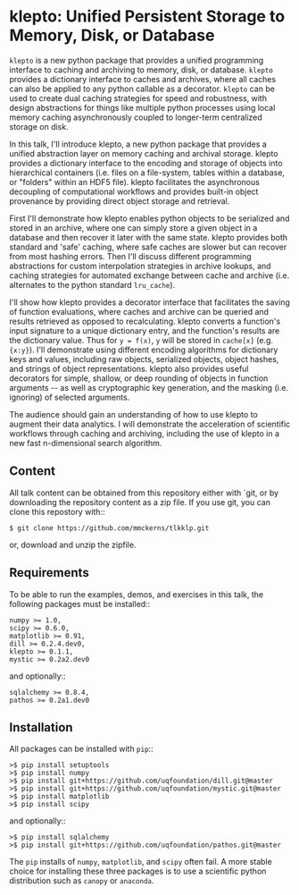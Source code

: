 klepto: Unified Persistent Storage to Memory, Disk, or Database
=================================================================

`klepto` is a new python package that provides a unified programming interface to caching and archiving to memory, disk, or database. `klepto` provides a dictionary interface to caches and archives, where all caches can also be applied to any python callable as a decorator. `klepto` can be used to create dual caching strategies for speed and robustness, with design abstractions for things like multiple python processes using local memory caching asynchronously coupled to longer-term centralized storage on disk.

In this talk, I'll introduce klepto, a new python package that provides a unified abstraction layer on memory caching and archival storage. klepto provides a dictionary interface to the encoding and storage of objects into hierarchical containers (i.e. files on a file-system, tables within a database, or "folders" within an HDF5 file). klepto facilitates the asynchronous decoupling of computational workflows and provides built-in object provenance by providing direct object storage and retrieval.

First I'll demonstrate how klepto enables python objects to be serialized and stored in an archive, where one can simply store a given object in a database and then recover it later with the same state. klepto provides both standard and 'safe' caching, where safe caches are slower but can recover from most hashing errors. Then I'll discuss different programming abstractions for custom interpolation strategies in archive lookups, and caching strategies for automated exchange between cache and archive (i.e. alternates to the python standard `lru_cache`).

I'll show how klepto provides a decorator interface that facilitates the saving of function evaluations, where caches and archive can be queried and results retrieved as opposed to recalculating. klepto converts a function's input signature to a unique dictionary entry, and the function's results are the dictionary value. Thus for `y = f(x)`, `y` will be stored in `cache[x]` (e.g. `{x:y}`). I'll demonstrate using different encoding algorithms for dictionary keys and values, including raw objects, serialized objects, object hashes, and strings of object representations. klepto also provides useful decorators for simple, shallow, or deep rounding of objects in function arguments -- as well as cryptographic key generation, and the masking (i.e. ignoring) of selected arguments.

The audience should gain an understanding of how to use klepto to augment their data analytics. I will demonstrate the acceleration of scientific workflows through caching and archiving, including the use of klepto in a new fast n-dimensional search algorithm.



Content
---------

All talk content can be obtained from this repository either with
`git, or by downloading the repository content as a zip file.  If you use
git, you can clone this repostory with::

    $ git clone https://github.com/mmckerns/tlkklp.git


or, download and unzip the zipfile.



Requirements
--------------

To be able to run the examples, demos, and exercises in this talk,
the following packages must be installed::

    numpy >= 1.0,
    scipy >= 0.6.0,
    matplotlib >= 0.91,
    dill >= 0.2.4.dev0,
    klepto >= 0.1.1,
    mystic >= 0.2a2.dev0

and optionally::

    sqlalchemy >= 0.8.4,
    pathos >= 0.2a1.dev0


Installation
--------------

All packages can be installed with `pip`::

    >$ pip install setuptools
    >$ pip install numpy
    >$ pip install git+https://github.com/uqfoundation/dill.git@master
    >$ pip install git+https://github.com/uqfoundation/mystic.git@master
    >$ pip install matplotlib
    >$ pip install scipy


and optionally::

    >$ pip install sqlalchemy
    >$ pip install git+https://github.com/uqfoundation/pathos.git@master


The `pip` installs of `numpy`, `matplotlib`, and `scipy` often fail.
A more stable choice for installing these three packages is to use a
scientific python distribution such as `canopy` or `anaconda`.

